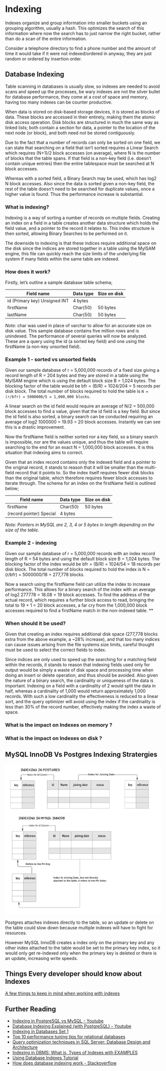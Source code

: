 # Indexing

Indexes organize and group information into smaller buckets using an grouping algorithm, usually a hash.
This optimizes the search of this information where now the search has to just narrow the right bucket, rather
than do a scan of the entire information.

Consider a telephone directory to find a phone number and the amount of time it would take if it were not indexed/ordered in anyway, they are just random or ordered by insertion order.

## Database Indexing

Table scanning in databases is usually slow, so indexes are needed to avoid scans and speed up the processes, be wary
indexes are not the silver bullet for database performance, they come at a cost of space and memory, having too many
indexes can be counter productive.

When data is stored on disk-based storage devices, it is stored as blocks of data. These blocks are accessed in their entirety, making them the atomic disk access operation. Disk blocks are structured in much the same way as linked lists; both contain a section for data, a pointer to the location of the next node (or block), and both need not be stored contiguously.

Due to the fact that a number of records can only be sorted on one field, we can state that searching on a field that isn’t sorted requires a Linear Search which requires (N+1)/2 block accesses (on average), where N is the number of blocks that the table spans. If that field is a non-key field (i.e. doesn’t contain unique entries) then the entire tablespace must be searched at N block accesses.

Whereas with a sorted field, a Binary Search may be used, which has log2 N block accesses. Also since the data is sorted given a non-key field, the rest of the table doesn’t need to be searched for duplicate values, once a higher value is found. Thus the performance increase is substantial.

### **What is indexing?**

Indexing is a way of sorting a number of records on multiple fields. Creating an index on a field in a table creates another data structure which holds the field value, and a pointer to the record it relates to. This index structure is then sorted, allowing Binary Searches to be performed on it.

The downside to indexing is that these indices require additional space on the disk since the indices are stored together in a table using the MyISAM engine, this file can quickly reach the size limits of the underlying file system if many fields within the same table are indexed.

### **How does it work?**

Firstly, let’s outline a sample database table schema;

Field name | Data type | Size on disk
-----------|-----------|-------------
id (Primary key) Unsigned INT | 4 bytes
firstName | Char(50) | 50 bytes
lastName | Char(50) | 50 bytes

*Note*: char was used in place of varchar to allow for an accurate size on disk value. This sample database contains five million rows and is unindexed. The performance of several queries will now be analyzed. These are a query using the id (a sorted key field) and one using the firstName (a non-key unsorted field).

### **Example 1 - sorted vs unsorted fields**

Given our sample database of r = 5,000,000 records of a fixed size giving a record length of R = 204 bytes and they are stored in a table using the MyISAM engine which is using the default block size B = 1,024 bytes. The blocking factor of the table would be bfr = (B/R) = 1024/204 = 5 records per disk block. The total number of blocks required to hold the table is `N = (r/bfr) = 5000000/5 = 1,000,000 blocks`.

A linear search on the id field would require an average of N/2 = 500,000 block accesses to find a value, given that the id field is a key field. But since the id field is also sorted, a binary search can be conducted requiring an average of log2 1000000 = 19.93 = 20 block accesses. Instantly we can see this is a drastic improvement.

Now the firstName field is neither sorted nor a key field, so a binary search is impossible, nor are the values unique, and thus the table will require searching to the end for an exact N = 1,000,000 block accesses. It is this situation that indexing aims to correct.

Given that an index record contains only the indexed field and a pointer to the original record, it stands to reason that it will be smaller than the multi-field record that it points to. So the index itself requires fewer disk blocks than the original table, which therefore requires fewer block accesses to iterate through. The schema for an index on the firstName field is outlined below;

Field name | Data type | Size on disk
-----------|-----------|-------------
firstName | Char(50) | 50 bytes
(record pointer) Special | 4 bytes

_Note: Pointers in MySQL are 2, 3, 4 or 5 bytes in length depending on the size of the table_.

### **Example 2 - indexing**

Given our sample database of r = 5,000,000 records with an index record length of R = 54 bytes and using the default block size B = 1,024 bytes. The blocking factor of the index would be bfr = (B/R) = 1024/54 = 18 records per disk block. The total number of blocks required to hold the index is N = (r/bfr) = 5000000/18 = 277,778 blocks.

Now a search using the firstName field can utilize the index to increase performance. This allows for a binary search of the index with an average of log2 277778 = 18.08 = 19 block accesses. To find the address of the actual record, which requires a further block access to read, bringing the total to 19 + 1 = 20 block accesses, a far cry from the 1,000,000 block accesses required to find a firstName match in the non-indexed table.
**

### **When should it be used?**

Given that creating an index requires additional disk space (277,778 blocks extra from the above example, a ~28% increase), and that too many indices can cause issues arising from the file systems size limits, careful thought must be used to select the correct fields to index.

Since indices are only used to speed up the searching for a matching field within the records, it stands to reason that indexing fields used only for output would be simply a waste of disk space and processing time when doing an insert or delete operation, and thus should be avoided. Also given the nature of a binary search, the cardinality or uniqueness of the data is important. Indexing on a field with a cardinality of 2 would split the data in half, whereas a cardinality of 1,000 would return approximately 1,000 records. With such a low cardinality the effectiveness is reduced to a linear sort, and the query optimizer will avoid using the index if the cardinality is less than 30% of the record number, effectively making the index a waste of space.

### **What is the impact on Indexes on memory ?**


### **What is the impact on Indexes on disk ?**


## **MySQL InnoDB Vs Postgres Indexing Stratergies**

![MySQL Vs InnoDB indexing Stratergy](images/different-indexing-stratergies-myql-vs-postgres.png)

Postgres attaches indexes directly to the table, so an update or delete on the table could slow down because multiple
indexes will have to fight for resources.

However MySQL InnoDB creates a index only on the primary key and any other index attached to the table would be set to
the primary key index, so it would only get re-indexed only when the primary key is deleted or there is an update,
increasing write speeds.

## **Things Every developer should know about Indexes**

[A few things to keep in mind when working with indexes](things-every-dev-should-know-about-indexing.MD)

## Further Reading

- [Indexing in PostgreSQL vs MySQL - Youtube](https://www.youtube.com/watch?v=T9n_-_oLrbM&ab_channel=HusseinNasser)
- [Database Indexing Explained (with PostgreSQL) - Youtube](https://www.youtube.com/watch?v=-qNSXK7s7_w&ab_channel=HusseinNasser)
- [Indexing in Databases Set 1](https://www.geeksforgeeks.org/indexing-in-databases-set-1/)
- [Top 10 performance tuning tips for relational databases](https://www.synametrics.com/SynametricsWebApp/WPTop10Tips.jsp)
- [Query optimization techniques in SQL Server: Database Design and Architecture](https://www.sqlshack.com/query-optimization-techniques-in-sql-server-database-design-and-architecture/)
- [Indexing in DBMS: What is, Types of Indexes with EXAMPLES](https://www.guru99.com/indexing-in-database.html)
- [Using Database Indexes Tutorial](https://www.progress.com/tutorials/odbc/using-indexes)
- [How does database indexing work - Stackoverflow](https://stackoverflow.com/questions/1108/how-does-database-indexing-work)
